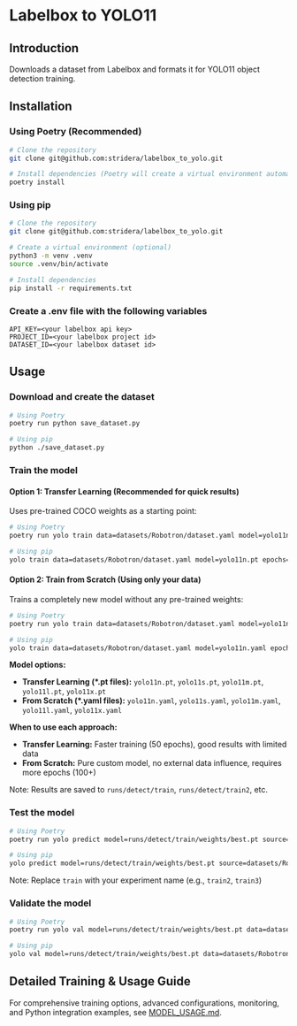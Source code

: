 # Labelbox to YOLO11

## Introduction

Downloads a dataset from Labelbox and formats it for YOLO11 object detection training.

## Installation

### Using Poetry (Recommended)

```bash
# Clone the repository
git clone git@github.com:stridera/labelbox_to_yolo.git

# Install dependencies (Poetry will create a virtual environment automatically)
poetry install
```

### Using pip

```bash
# Clone the repository
git clone git@github.com:stridera/labelbox_to_yolo.git

# Create a virtual environment (optional)
python3 -m venv .venv
source .venv/bin/activate

# Install dependencies
pip install -r requirements.txt
```

### Create a .env file with the following variables

```
API_KEY=<your labelbox api key>
PROJECT_ID=<your labelbox project id>
DATASET_ID=<your labelbox dataset id>
```

## Usage

### Download and create the dataset

```bash
# Using Poetry
poetry run python save_dataset.py

# Using pip
python ./save_dataset.py
```

### Train the model

#### Option 1: Transfer Learning (Recommended for quick results)
Uses pre-trained COCO weights as a starting point:

```bash
# Using Poetry
poetry run yolo train data=datasets/Robotron/dataset.yaml model=yolo11n.pt epochs=50 imgsz=640 batch=16

# Using pip
yolo train data=datasets/Robotron/dataset.yaml model=yolo11n.pt epochs=50 imgsz=640 batch=16
```

#### Option 2: Train from Scratch (Using only your data)
Trains a completely new model without any pre-trained weights:

```bash
# Using Poetry
poetry run yolo train data=datasets/Robotron/dataset.yaml model=yolo11n.yaml epochs=100 imgsz=640 batch=16 pretrained=False

# Using pip
yolo train data=datasets/Robotron/dataset.yaml model=yolo11n.yaml epochs=100 imgsz=640 batch=16 pretrained=False
```

**Model options:**
- **Transfer Learning (*.pt files):** `yolo11n.pt`, `yolo11s.pt`, `yolo11m.pt`, `yolo11l.pt`, `yolo11x.pt`
- **From Scratch (*.yaml files):** `yolo11n.yaml`, `yolo11s.yaml`, `yolo11m.yaml`, `yolo11l.yaml`, `yolo11x.yaml`

**When to use each approach:**
- **Transfer Learning:** Faster training (50 epochs), good results with limited data
- **From Scratch:** Pure custom model, no external data influence, requires more epochs (100+)

Note: Results are saved to `runs/detect/train`, `runs/detect/train2`, etc.

### Test the model

```bash
# Using Poetry
poetry run yolo predict model=runs/detect/train/weights/best.pt source=datasets/Robotron/images/ imgsz=640 conf=0.25

# Using pip
yolo predict model=runs/detect/train/weights/best.pt source=datasets/Robotron/images/ imgsz=640 conf=0.25
```

Note: Replace `train` with your experiment name (e.g., `train2`, `train3`)

### Validate the model

```bash
# Using Poetry
poetry run yolo val model=runs/detect/train/weights/best.pt data=datasets/Robotron/dataset.yaml

# Using pip
yolo val model=runs/detect/train/weights/best.pt data=datasets/Robotron/dataset.yaml
```

## Detailed Training & Usage Guide

For comprehensive training options, advanced configurations, monitoring, and Python integration examples, see [MODEL_USAGE.md](MODEL_USAGE.md).
